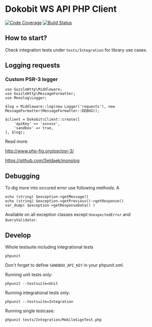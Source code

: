 # Dokobit WS API PHP Client

[![Code Coverage](https://scrutinizer-ci.com/g/dokobit/ws-api-sdk-php/badges/coverage.png?b=2.0)](https://scrutinizer-ci.com/g/dokobit/ws-api-sdk-php/?branch=2.0)
[![Build Status](https://scrutinizer-ci.com/g/dokobit/ws-api-sdk-php/badges/build.png?b=2.0)](https://scrutinizer-ci.com/g/dokobit/ws-api-sdk-php/build-status/2.0)

## How to start?

Check integration tests under `tests/Integration` for library use cases.

## Logging requests

### Custom PSR-3 logger

    use GuzzleHttp\Middleware;
    use GuzzleHttp\MessageFormatter;
    use Monolog\Logger;

    $log = Middleware::log(new Logger('requests'), new MessageFormatter(MessageFormatter::DEBUG));

    $client = Dokobit\Client::create([
        'apiKey' => 'xxxxxx',
        'sandbox' => true,
    ], $log);

Read more:

http://www.php-fig.org/psr/psr-3/

https://github.com/Seldaek/monolog


## Debugging

To dig more into occured error use following methods. A

    echo (string) $exception->getMessage()
    echo (string) $exception->getPrevious()->getResponse()
    var_dump( $exception->getResponseData() )

Available on all exception classes except `UnexpectedError` and `QueryValidator`.

## Develop

Whole testsuite including integrational tests

    phpunit

Don't forget to define `SANDBOX_API_KEY` in your phpunit.xml.


Running unit tests only:

    phpunit --testsuite=Unit

Running integrational tests only:
    
    phpunit --testsuite=Integration

Running single testcase:

    phpunit tests/Integration/MobileSignTest.php
